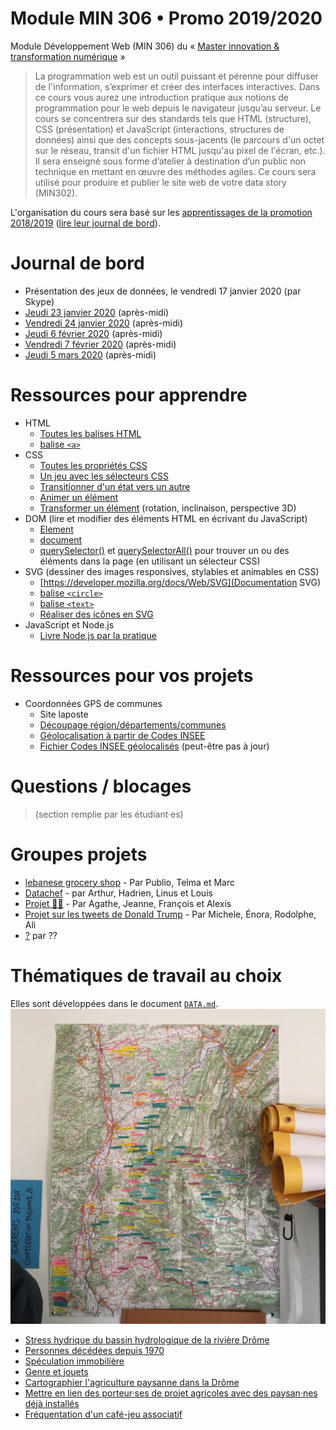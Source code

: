 # Module MIN 306 • Promo 2019/2020

Module Développement Web (MIN 306) du « [Master innovation &amp; transformation numérique](https://www.sciencespo.fr/ecole-management-innovation/fr/formations/innovation-transformation-numerique.html) »

> La programmation web est un outil puissant et pérenne pour diffuser de l'information, s’exprimer et créer des interfaces interactives.
> Dans ce cours vous aurez une introduction pratique aux notions de programmation pour le web depuis le navigateur jusqu’au serveur.
> Le cours se concentrera sur des standards tels que HTML (structure), CSS (présentation) et JavaScript (interactions, structures de données) ainsi que des concepts sous-jacents (le parcours d'un octet sur le réseau, transit d'un fichier HTML jusqu'au pixel de l'écran, etc.).
> Il sera enseigné sous forme d’atelier à destination d’un public non technique en mettant en œuvre des méthodes agiles.
> Ce cours sera utilisé pour produire et publier le site web de votre data story (MIN302).

L'organisation du cours sera basé sur les [apprentissages de la promotion 2018/2019](https://github.com/oncletom/m2-min-2018) ([lire leur journal de bord](https://github.com/oncletom/m2-min-2018/blob/master/JOURNAL.md#jeudi-29-novembre)).

# Journal de bord

- Présentation des jeux de données, le vendredi 17 janvier 2020 (par Skype)
- [Jeudi 23 janvier 2020](JOURNAL.md#jeudi-23-janvier-2020) (après-midi)
- [Vendredi 24 janvier 2020](JOURNAL.md#vendredi-24-janvier-2020) (après-midi)
- [Jeudi 6 février 2020](JOURNAL.md#jeudi-6-février-2020) (après-midi)
- [Vendredi 7 février 2020](JOURNAL.md#vendredi-7-février-2020) (après-midi)
- [Jeudi 5 mars 2020](JOURNAL.md#jeudi-5-mars-2020) (après-midi)

# Ressources pour apprendre

- HTML
  - [Toutes les balises HTML](https://developer.mozilla.org/docs/Web/HTML/Element)
  - [balise `<a>`](https://developer.mozilla.org/docs/Web/HTML/Element/a)
- CSS
  - [Toutes les propriétés CSS](https://developer.mozilla.org/docs/Web/CSS/Reference)
  - [Un jeu avec les sélecteurs CSS](https://flukeout.github.io/)
  - [Transitionner d'un état vers un autre](https://developer.mozilla.org/docs/Web/CSS/transition)
  - [Animer un élément](https://developer.mozilla.org/docs/Web/CSS/animation)
  - [Transformer un élément](https://developer.mozilla.org/docs/Web/CSS/transform) (rotation, inclinaison, perspective 3D)
- DOM (lire et modifier des éléments HTML en écrivant du JavaScript)
  - [Element](https://developer.mozilla.org/docs/Web/API/Element)
  - [document](https://developer.mozilla.org/docs/Web/API/Document)
  - [querySelector()](https://developer.mozilla.org/docs/Web/API/Document/querySelector) et [querySelectorAll()](https://developer.mozilla.org/docs/Web/API/Document/querySelectorAll) pour trouver un ou des éléments dans la page (en utilisant un sélecteur CSS)
- SVG (dessiner des images responsives, stylables et animables en CSS)
  - [https://developer.mozilla.org/docs/Web/SVG](Documentation SVG)
  - [balise `<circle>`](https://developer.mozilla.org/docs/Web/SVG/Element/circle)
  - [balise `<text>`](https://developer.mozilla.org/docs/Web/SVG/Element/text)
  - [Réaliser des icônes en SVG](https://fvsch.com/svg-icons/)
- JavaScript et Node.js
  - [Livre Node.js par la pratique](https://oncletom.io/node.js/#chapitres)
  
# Ressources pour vos projets

- Coordonnées GPS de communes
  - Site laposte
  - [Découpage région/départements/communes](https://geo.api.gouv.fr/decoupage-administratif/regions)
  - [Géolocalisation à partir de Codes INSEE](https://geo.api.gouv.fr/adresse#csv-search)
  - [Fichier Codes INSEE géolocalisés](http://www.nosdonnees.fr/dataset/donnes-gographiques-des-communes-par-code-insee) (peut-être pas à jour)
  
  
# Questions / blocages

> (section remplie par les étudiant·es)


# Groupes projets

- [lebanese grocery shop](https://glitch.com/~lebanese-grocery-shop) - Par Publio, Telma et Marc
- [Datachef](https://glitch.com/~datachef) - par Arthur, Hadrien, Linus et Louis
- [Projet 🧟‍♂️](https://projet-deces.glitch.me) - Par Agathe, Jeanne, François et Alexis
- [Projet sur les tweets de Donald Trump](https://glitch.com/~donald-tweetrump) - Par Michele, Énora, Rodolphe, Ali
- [?](#) par ??

# Thématiques de travail au choix

Elles sont développées dans le document [`DATA.md`](DATA.md).
![](carte-drome-conf26.jpg)

- [Stress hydrique du bassin hydrologique de la rivière Drôme](DATA.md#stress-hydrique-du-bassin-hydrologique-de-la-rivière-drôme)
- [Personnes décédées depuis 1970](DATA.md#personnes-décédées-depuis-1970)
- [Spéculation immobilière](DATA.md#spéculation-immobilière)
- [Genre et jouets](DATA.md#genre-et-jouets)
- [Cartographier l'agriculture paysanne dans la Drôme](DATA.md#cartographier-lagriculture-paysanne-dans-la-drôme)
- [Mettre en lien des porteur·ses de projet agricoles avec des paysan·nes déjà installés](DATA.md#mettre-en-lien-des-porteurses-de-projet-agricoles-avec-des-paysannes-déjà-installés)
- [Fréquentation d'un café-jeu associatif](DATA.md#fréquentation-dun-café-jeu-associatif)



